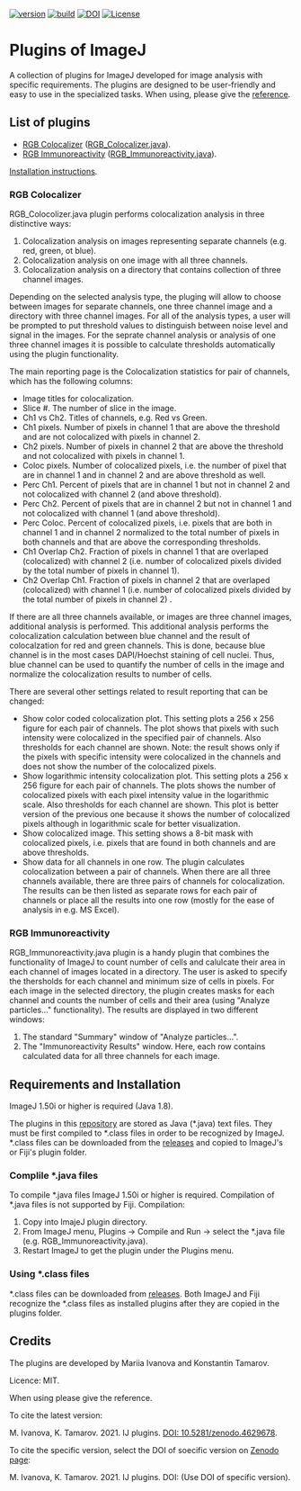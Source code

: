 [![version](https://img.shields.io/badge/version-v1.0.4-orange)](https://github.com/naitsok/IJ-plugins/)
[![build](https://img.shields.io/badge/build-passing-green.svg)](https://github.com/naitsok/IJ-plugins/releases/)
[![DOI](https://zenodo.org/badge/350137419.svg)](https://zenodo.org/badge/latestdoi/350137419)
[![License](https://img.shields.io/badge/license-MIT-blue)](./LICENSE)
# Plugins of ImageJ
A collection of plugins for ImageJ developed for image analysis with specific requirements. The plugins are designed to be user-friendly and easy to use in the specialized tasks. When using, please give the [reference](#credits).

## List of plugins

- [RGB Colocalizer](#rgb-colocalizer) ([RGB_Colocalizer.java](./plugins/RGB_Colocalizer.java)).
- [RGB Immunoreactivity](#rgb-immunoreactivity) ([RGB_Immunoreactivity.java](./plugins/RGB_Immunoreactivity.java)).

[Installation instructions](#requirements-and-installation).


### RGB Colocalizer

RGB_Colocolizer.java plugin performs colocalization analysis in three distinctive ways:
1. Colocalization analysis on images representing separate channels (e.g. red, green, ot blue).
2. Colocalization analysis on one image with all three channels.
3. Colocalization analysis on a directory that contains collection of three channel images.

Depending on the selected analysis type, the pluging will allow to choose between images for separate channels, one three channel image and a directory with three channel images. For all of the analysis types, a user will be prompted to put threshold values to distinguish between noise level and signal in the images. For the seprate channel analysis or analysis of one three channel images it is possible to calculate thresholds automatically using the plugin functionality.

The main reporting page is the Colocalization statistics for pair of channels, which has the following columns:
- Image titles for colocalization.
- Slice \#. The number of slice in the image.
- Ch1 vs Ch2. Titles of channels, e.g. Red vs Green.
- Ch1 pixels. Number of pixels in channel 1 that are above the threshold and are not colocalized with pixels in channel 2.
- Ch2 pixels. Number of pixels in channel 2 that are above the threshold and not colocalized with pixels in channel 1.
- Coloc pixels. Number of colocalized pixels, i.e. the number of pixel that are in channel 1 and in channel 2 and are above threshold as well.
- Perc Ch1. Percent of pixels that are in channel 1 but not in channel 2 and not colocalized with channel 2 (and above threshold).
- Perc Ch2. Percent of pixels that are in channel 2 but not in channel 1 and not colocalized with channel 1 (and above threshold).
- Perc Coloc. Percent of colocalized pixels, i.e. pixels that are both in channel 1 and in channel 2 normalized to the total number of pixels in both channels and that are above the corresponding thresholds.
- Ch1 Overlap Ch2. Fraction of pixels in channel 1 that are overlaped (colocalized) with channel 2 (i.e. number of colocalized pixels divided by the total number of pixels in channel 1).
- Ch2 Overlap Ch1. Fraction of pixels in channel 2 that are overlaped (colocalized) with channel 1 (i.e. number of colocalized pixels divided by the total number of pixels in channel 2) .

If there are all three channels available, or images are three channel images, additional analysis is performed. This additional analysis performs the colocalization calculation between blue channel and the result of colocalzation for red and green channels. This is done, because blue channel is in the most cases DAPI/Hoechst staining of cell nuclei. Thus, blue channel can be used to quantify the number of cells in the image and normalize the colocalization results to number of cells.

There are several other settings related to result reporting that can be changed:
- Show color coded colocalization plot. This setting plots a 256 x 256 figure for each pair of channels. The plot shows that pixels with such intensity were colocalized in the specified pair of channels. Also  thresholds for each channel are shown. Note: the result shows only if the pixels with specific intensity were colocalized in the channels and does not show the number of the colocalized pixels.
- Show logarithmic intensity colocalization plot. This setting plots a 256 x 256 figure for each pair of channels. The plots shows the number of colocalized pixels with each pixel intensity value in the logarithmic scale. Also thresholds for each channel are shown. This plot is better version of the previous one because it shows the number of colocalized pixels although in logarithmic scale for better visualization.
- Show colocalized image. This setting shows a 8-bit mask with colocalized pixels, i.e. pixels that are found in both channels and are above thresholds.
- Show data for all channels in one row. The plugin calculates colocalization between a pair of channels. When there are all three channels available, there are three pairs of channels for colocalization. The results can be then listed as separate rows for each pair of channels or place all the results into one row (mostly for the ease of analysis in e.g. MS Excel). 

### RGB Immunoreactivity

RGB_Immunoreactivity.java plugin is a handy plugin that combines the functionality of ImageJ to count number of cells and calulcate their area in each channel of images located in a directory. The user is asked to specify the thersholds for each channel and minimum size of cells in pixels. For each image in the selected directory, the plugin creates masks for each channel and counts the number of cells and their area (using "Analyze particles..." functionality). The results are displayed in two different windows: 

1. The standard "Summary" window of "Analyze particles...".
2. The "Immunoreactivity Results" window. Here, each row contains calculated data for all three channels for each image.

## Requirements and Installation
ImageJ 1.50i or higher is required (Java 1.8).

The plugins in this [repository](https://github.com/naitsok/IJ-plugins) are stored as Java (*.java) text files. They must be first compiled to *.class files in order to be recognized by ImageJ. *.class files can be downloaded from the [releases](https://github.com/naitsok/IJ-plugins/releases/) and copied to ImageJ's or Fiji's plugin folder.

### Complile *.java files
To compile *.java files ImageJ 1.50i or higher is required. Compilation of *.java files is not supported by Fiji.
Compilation:
1. Copy into ImajeJ plugin directory.
2. From ImageJ menu, Plugins -> Compile and Run -> select the *.java file (e.g. RGB_Immunoreactivity.java).
3. Restart ImageJ to get the plugin under the Plugins menu.

### Using *.class files

*.class files can be downloaded from [releases](https://github.com/naitsok/IJ-plugins/releases/). Both ImageJ and Fiji recognize the *.class files as installed plugins after they are copied in the plugins folder.


## Credits
The plugins are developed by Mariia Ivanova and Konstantin Tamarov.

Licence: MIT.

When using please give the reference.

To cite the latest version:

M. Ivanova, K. Tamarov. 2021. IJ plugins. [DOI: 10.5281/zenodo.4629678](https://doi.org/10.5281/zenodo.4629678).

To cite the specific version, select the DOI of soecific version on [Zenodo page](https://doi.org/10.5281/zenodo.4629678):

M. Ivanova, K. Tamarov. 2021. IJ plugins. DOI: (Use DOI of specific version).





